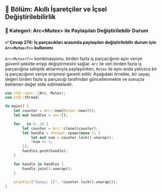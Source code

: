 ## 📘 Bölüm: Akıllı İşaretçiler ve İçsel Değiştirilebilirlik  
### 🔹 Kategori: Arc<Mutex<T>> ile Paylaşılan Değiştirilebilir Durum  
#### ✅ Cevap 274: İş parçacıkları arasında paylaşılan değiştirilebilir durum için `Arc<Mutex<T>>` kullanımı

`Arc<Mutex<T>>` kombinasyonu, birden fazla iş parçacığının aynı veriye güvenli şekilde erişip değiştirmesini sağlar. `Arc` ile veri birden fazla iş parçacığına sahiplik aktarımıyla paylaşılırken, `Mutex` ile aynı anda yalnızca bir iş parçacığının veriye erişmesi garanti edilir. Aşağıdaki örnekte, bir sayaç değeri birden fazla iş parçacığı tarafından güncellenmekte ve sonuçta beklenen değer elde edilmektedir.

```rust
use std::sync::{Arc, Mutex};
use std::thread;

fn main() {
    let counter = Arc::new(Mutex::new(0));
    let mut handles = vec![];

    for _ in 0..10 {
        let counter = Arc::clone(&counter);
        let handle = thread::spawn(move || {
            let mut num = counter.lock().unwrap();
            *num += 1;
        });
        handles.push(handle);
    }

    for handle in handles {
        handle.join().unwrap();
    }

    println!("Sonuç: {}", *counter.lock().unwrap());
}
```
